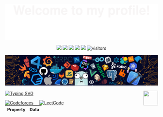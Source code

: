 ![](assest/Bottom_up.svg)

<p align="center">
    <a href="https://github.com/nafiulhaqueinan/nafiulhaqueinan"><img src="https://img.shields.io/badge/status-updating-brightgreen.svg"></a>
    <a href="https://github.com/python/cpython"><img src="https://img.shields.io/badge/Python-3.12-FF1493.svg"></a>
    <a href="https://github.com/nafiulhaqueinan/nafiulhaqueinan/graphs/contributors"><img src="https://img.shields.io/github/contributors/BEPb/BEPb?color=blue"></a>
    <a href="https://github.com/nafiulhaqueinan/nafiulhaqueinan/stargazers"><img src="https://img.shields.io/github/stars/nafiulhaqueinan/nafiulhaqueinan.svg?logo=github"></a>
    <a href="https://github.com/nafiulhaqueinan/nafiulhaqueinan/network/members"><img src="https://img.shields.io/github/forks/nafiulhaqueinan/nafiulhaqueinan.svg?color=blue&logo=github"></a>
    <img src="https://visitor-badge.laobi.icu/badge?page_id=nafiulhaqueinan" alt="visitors"/>   
</p>

![](./src/header_.png)

<a href="https://isocpp.org/">
  <img src="https://upload.wikimedia.org/wikipedia/commons/1/18/ISO_C%2B%2B_Logo.svg" align="right" height="48" width="48">
</a>


<!--   my-ticker -->    
[![Typing SVG](https://readme-typing-svg.herokuapp.com?color=%2336BCF7&center=true&vCenter=true&width=600&lines=Hi+there+👋,+I+am+Md.+Nafiul+Haque;+Welcome+to+My+Profile!;+CSE+Student;+Competitive+Programming+Enthusiast;+Active+on+Codeforces+and+LeetCode;+Currently+Learning+AI;+Always+Learning+New+Things)](https://git.io/typing-svg)


<a href="https://codeforces.com/profile/Lazy__wizard" style="float: left; margin-right: 20px;">
  <img src="https://sta.codeforces.com/s/54863/images/codeforces-logo-with-telegram.png" alt="Codeforces" height="50" width="150">
</a>

<a href="https://leetcode.com/u/lazywizad/" style="float: left;">
  <img src="https://upload.wikimedia.org/wikipedia/commons/1/19/LeetCode_logo_black.png" alt="LeetCode" height="50" width="50">
</a>


| Property                                        | Data                                                                                                                                                                                                                                                                                                                                                                                                                                                                                                                                                                                                                                                                                                                                                                                                                                                                                                                                                                                                                                                                                                                                                                                                                                                                                                                                                                                                                                                                                                                                                                                                                                                                                                                                                                                                                                                                                                                                                                  |
|-------------------------------------------------|-----------------------------------------------------------------------------------------------------------------------------------------------------------------------------------------------------------------------------------------------------------------------------------------------------------------------------------------------------------------------------------------------------------------------------------------------------------------------------------------------------------------------------------------------------------------------------------------------------------------------------------------------------------------------------------------------------------------------------------------------------------------------------------------------------------------------------------------------------------------------------------------------------------------------------------------------------------------------------------------------------------------------------------------------------------------------------------------------------------------------------------------------------------------------------------------------------------------------------------------------------------------------------------------------------------------------------------------------------------------------------------------------------------------------------------------------------------------------------------------------------------------------------------------------------------------------------------------------------------------------------------------------------------------------------------------------------------------------------------------------------------------------------------------------------------------------------------------------------------------------------------------------------------------------------------------------------------------------|

